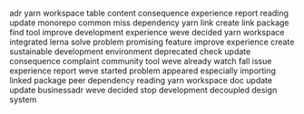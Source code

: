 adr yarn workspace table content consequence experience report reading update monorepo common miss dependency yarn link create link package find tool improve development experience weve decided yarn workspace integrated lerna solve problem promising feature improve experience create sustainable development environment deprecated check update consequence complaint community tool weve already watch fall issue experience report weve started problem appeared especially importing linked package peer dependency reading yarn workspace doc update update businessadr weve decided stop development decoupled design system
